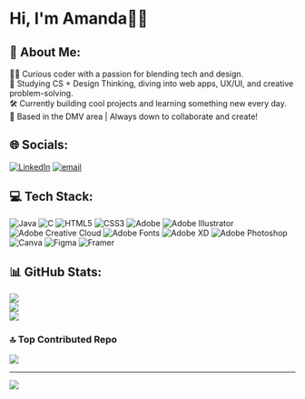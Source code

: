 # Hi, I'm Amanda👋🏼
## 💫 About Me:
👩‍💻 Curious coder with a passion for blending tech and design.<br>🎨 Studying CS + Design Thinking, diving into web apps, UX/UI, and creative problem-solving.<br>🛠️ Currently building cool projects and learning something new every day.<br>📍 Based in the DMV area | Always down to collaborate and create!


## 🌐 Socials:
[![LinkedIn](https://img.shields.io/badge/LinkedIn-%230077B5.svg?logo=linkedin&logoColor=white)](https://linkedin.com/in/amandaachu) [![email](https://img.shields.io/badge/Email-D14836?logo=gmail&logoColor=white)](mailto:amandaachuu@gmail.com) 

## 💻 Tech Stack:
![Java](https://img.shields.io/badge/java-%23ED8B00.svg?style=for-the-badge&logo=openjdk&logoColor=white) ![C](https://img.shields.io/badge/c-%2300599C.svg?style=for-the-badge&logo=c&logoColor=white) ![HTML5](https://img.shields.io/badge/html5-%23E34F26.svg?style=for-the-badge&logo=html5&logoColor=white) ![CSS3](https://img.shields.io/badge/css3-%231572B6.svg?style=for-the-badge&logo=css3&logoColor=white) ![Adobe](https://img.shields.io/badge/adobe-%23FF0000.svg?style=for-the-badge&logo=adobe&logoColor=white) ![Adobe Illustrator](https://img.shields.io/badge/adobe%20illustrator-%23FF9A00.svg?style=for-the-badge&logo=adobe%20illustrator&logoColor=white) ![Adobe Creative Cloud](https://img.shields.io/badge/Adobe%20Creative%20Cloud-DA1F26.svg?style=for-the-badge&logo=Adobe%20Creative%20Cloud&logoColor=white) ![Adobe Fonts](https://img.shields.io/badge/Adobe%20Fonts-000B1D.svg?style=for-the-badge&logo=Adobe%20Fonts&logoColor=white) ![Adobe XD](https://img.shields.io/badge/Adobe%20XD-470137?style=for-the-badge&logo=Adobe%20XD&logoColor=#FF61F6) ![Adobe Photoshop](https://img.shields.io/badge/adobe%20photoshop-%2331A8FF.svg?style=for-the-badge&logo=adobe%20photoshop&logoColor=white) ![Canva](https://img.shields.io/badge/Canva-%2300C4CC.svg?style=for-the-badge&logo=Canva&logoColor=white) ![Figma](https://img.shields.io/badge/figma-%23F24E1E.svg?style=for-the-badge&logo=figma&logoColor=white) ![Framer](https://img.shields.io/badge/Framer-black?style=for-the-badge&logo=framer&logoColor=blue)
## 📊 GitHub Stats:
![](https://github-readme-stats.vercel.app/api?username=bobabear&theme=dark&hide_border=false&include_all_commits=false&count_private=false)<br/>
![](https://nirzak-streak-stats.vercel.app/?user=bobabear&theme=dark&hide_border=false)<br/>
![](https://github-readme-stats.vercel.app/api/top-langs/?username=bobabear&theme=dark&hide_border=false&include_all_commits=false&count_private=false&layout=compact)

### 🔝 Top Contributed Repo
![](https://github-contributor-stats.vercel.app/api?username=bobabear&limit=5&theme=dark&combine_all_yearly_contributions=true)

---
[![](https://visitcount.itsvg.in/api?id=bobabear&icon=0&color=0)](https://visitcount.itsvg.in)

